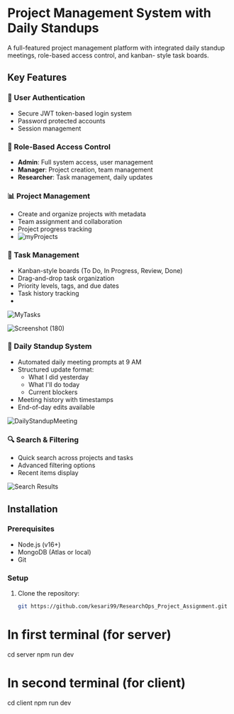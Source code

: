 # Project Management System with Daily Standups

A full-featured project management platform with integrated daily standup meetings, role-based access control, and kanban-
style task boards.

## Key Features

### 🔐 User Authentication
- Secure JWT token-based login system
- Password protected accounts
- Session management

### 👥 Role-Based Access Control
- **Admin**: Full system access, user management
- **Manager**: Project creation, team management
- **Researcher**: Task management, daily updates

### 📊 Project Management
- Create and organize projects with metadata
- Team assignment and collaboration
- Project progress tracking
- ![myProjects](https://github.com/user-attachments/assets/15dc20e1-738f-4245-8a9d-130d20210fe9)


### 🎯 Task Management
- Kanban-style boards (To Do, In Progress, Review, Done)
- Drag-and-drop task organization
- Priority levels, tags, and due dates
- Task history tracking
- 
![MyTasks](https://github.com/user-attachments/assets/28a0ed1f-c979-4352-bd9c-303e515b9ca7)

![Screenshot (180)](https://github.com/user-attachments/assets/c3ee498a-99c6-497e-ba39-926d095ff5f1)


### 📅 Daily Standup System
- Automated daily meeting prompts at 9 AM
- Structured update format:
  - What I did yesterday
  - What I'll do today
  - Current blockers
- Meeting history with timestamps
- End-of-day edits available

![DailyStandupMeeting](https://github.com/user-attachments/assets/0d50719e-9cf6-4a71-a690-64fbba13441e)

### 🔍 Search & Filtering
- Quick search across projects and tasks
- Advanced filtering options
- Recent items display

![Search Results](screenshots/search.png) <!-- Add your screenshot path -->

## Installation

### Prerequisites
- Node.js (v16+)
- MongoDB (Atlas or local)
- Git

### Setup
1. Clone the repository:
   ```bash
   git https://github.com/kesari99/ResearchOps_Project_Assignment.git
   
# In first terminal (for server)
cd server
npm run dev

# In second terminal (for client)
cd client
npm run dev
